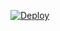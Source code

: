 [![Deploy](https://www.herokucdn.com/deploy/button.svg)](https://heroku.com/deploy/?template=https://github.com/beanieboi/halunke-web-example)